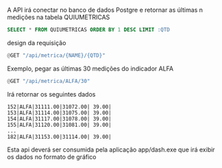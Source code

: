 A API irá conectar no banco de dados Postgre e retornar as últimas n medições na tabela QUIUMETRICAS

```SQL
SELECT * FROM QUIUMETRICAS ORDER BY 1 DESC LIMIT :QTD
```

design da requisição
```Rust
@GET "/api/metrica/{NAME}/{QTD}"
```

Exemplo, pegar as últimas 30 medições do indicador ALFA
```Rust
@GET "/api/metrica/ALFA/30"
```

Irá retornar os seguintes dados

```MD
152|ALFA|31111.00|31072.00| 39.00|
153|ALFA|31114.00|31075.00| 39.00|
154|ALFA|31117.00|31078.00| 39.00|
155|ALFA|31120.00|31081.00| 39.00|
...
182|ALFA|31153.00|31114.00| 39.00|
```

Esta api deverá ser consumida pela aplicação app/dash.exe que irá exibir os dados no formato de gráfico
